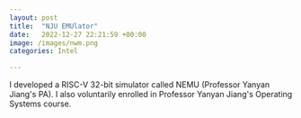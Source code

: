 ```yaml
---
layout: post
title:  "NJU EMUlator"
date:   2022-12-27 22:21:59 +00:00
image: /images/nwm.png
categories: Intel

---
```

I developed a RISC-V 32-bit simulator called NEMU (Professor Yanyan Jiang's PA). I also voluntarily enrolled in Professor Yanyan Jiang's Operating Systems course.
